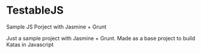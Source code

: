 # TestableJS
Sample JS Porject with Jasmine + Grunt

Just a sample project with Jasmine + Grunt.
Made as a base project to build Katas in Javascript
